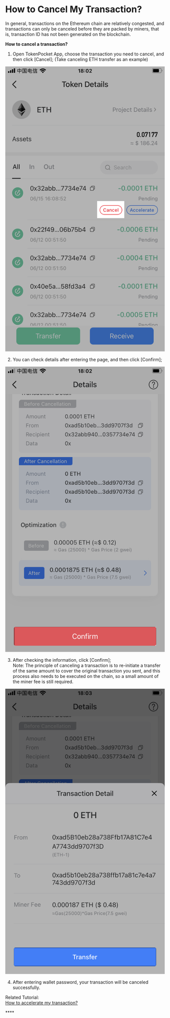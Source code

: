 # How to Cancel My Transaction?

In general, transactions on the Ethereum chain are relatively congested, and transactions can only be canceled before they are packed by miners, that is, transaction ID has not been generated on the blockchain.

**How to cancel a transaction?**

1. Open TokenPocket App, choose the transaction you need to cancel, and then click \[Cancel\]; \(Take canceling ETH transfer as an example\)

![](../.gitbook/assets/qu-xiao-1.png)

2. You can check details after entering the page, and then click \[Confirm\];

![](../.gitbook/assets/qu-xiao-2.png)

3. After checking the information, click \[Confirm\];  
Note: The principle of canceling a transaction is to re-initiate a transfer of the same amount to cover the original transaction you sent, and this process also needs to be executed on the chain, so a small amount of the miner fee is still required.

![](../.gitbook/assets/qu-xiao-3.png)

4. After entering wallet password, your transaction will be canceled successfully.

Related Tutorial:  
[How to accelerate my transaction?](https://tphelp.gitbook.io/en/transfer-tutorial/how-to-accelerate-my-transaction)  


\*\*\*\*

